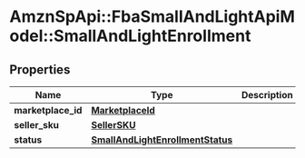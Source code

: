 # AmznSpApi::FbaSmallAndLightApiModel::SmallAndLightEnrollment

## Properties
Name | Type | Description | Notes
------------ | ------------- | ------------- | -------------
**marketplace_id** | [**MarketplaceId**](MarketplaceId.md) |  | 
**seller_sku** | [**SellerSKU**](SellerSKU.md) |  | 
**status** | [**SmallAndLightEnrollmentStatus**](SmallAndLightEnrollmentStatus.md) |  | 

